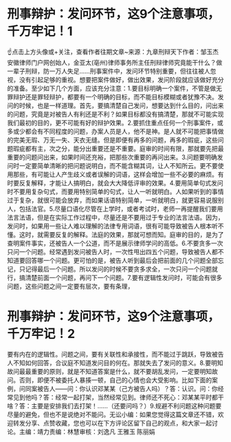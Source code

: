 # 刑事辩护：发问环节，这9个注意事项，千万牢记！1

☝点击上方头像或+关注，查看作者往期文章~来源：九章刑辩天下作者：邹玉杰 安徽律师门户网创始人，金亚太(亳州)律师事务所主任刑辩律师究竟能干什么？做一辈子刑辩，防一万人失足……刑事案件中，发问环节特别重要，但往往被人忽视，没有引起足够的重视。想要把案件做好，做出效果，发问阶段就应该做好充分的准备。至少如下几个方面，应该充分注意：1.要目标明确一个案件，不管是做无罪辩护还是罪轻辩护，都要有一个明确的目标，而不能目标模糊或者犹豫不决。发问的时候，也是一样道理。首先，要搞清楚自己发问，想要达到什么目的，问出来的问题，究竟是对被告人有利还是不利？如果目标都没有搞清楚，那就不可能实现我们最初的目的，更不可能有好的辩护效果。2.要抓住重点任何一个刑事案件，或多或少都会有不同程度的问题，办案人员是人，他不是神。是人就不可能把事情做的完美无瑕、万无一失、天衣无缝。但是即便有再多的问题，再多的瑕疵，这些问题瑕疵都有主，次之分，能分出重要还是不重要。庭审的时间有限，那就要先把最重要的问题问出来，如果时间还充裕，把那些次重要的再问出来。3.问题要明确发问时一定要简单清晰的把问题说明白，而不能含糊其词，让人不知所云。更不要使用那些，有可能让人产生歧义或者误解的词语，这样会增加一些不必要的麻烦。有时要反复解释，才能让人搞明白，就会大大降低评审的效果。4.要用简单句式发问时不要用复杂句式，而要用特别简单的句式，让人一听就明白。人如果听到的事情过于复杂，就很可能会放弃，而如果话语特别简单，一听就明白，就更容易说服别人，包括法官。5.尽量口语化尽管在上学时，或者考试时，老师一再提醒我们要用法言法语，但是在实际工作过程中，尽量还是不要用过于专业的法言法语。因为，发问时，如果用一些让人难以理解的法律专用词语，很有可能导致被告人根本听不懂。这时，就需要反复的解释。法庭的效果，那就可想而知。庭审的目的，是为了查明案件事实，还被告人一个公道，而不是展示律师学问的高低。6.不要贪多一次只问一个问题。经常遇到发问被告人时，一次性甩出四五个问题，导致被告人都不知道要回答哪一个问题。更可怕的是，被告人听到最后会把前面的几个问题全部忘记，只记得最后一个问题。所以发问的时候不要贪多求全，一次只问一个问题就行，搞清楚前面一个问题，再问下一个问题。7.要有逻辑性发问时，可能会有很多问题，这些问题之间一定要有层次，要有条理，

# 刑事辩护：发问环节，这9个注意事项，千万牢记！2

要有内在的逻辑性。问题之间，要有关联性和承接性，而不能过于跳跃，导致被告人不知如何回答，合议庭不知道发问目的何在。那就失去了发问的意义。8.要明知故问最最重要的原则，就是不知道答案是什么，就不要胡乱发问，一定要明知故问。否则，即便不被委托人暴揍一顿，自己的心情也会大受影响。比如下面的案例，问同案被告人——问：你认识邓某某（己方被告人吗）？答：认识。问：你经常见到他吗？答：经常一起打架，当然经常见到。律师还不死心：邓某某平时都干啥？答：主要是安排我们去打架！……（还要问吗？）9.规避不利问题这种问题要尽量的避免，但也不是说绝对不能问。无讼小编：如果您觉得这篇文章还不错，欢迎转发分享、点赞收藏，您也可以在下方评论区留下自己的观点，和大家一起讨论。主编：靖力责编：林慧审核：刘逸凡 王雅玉 陈丽娟 

